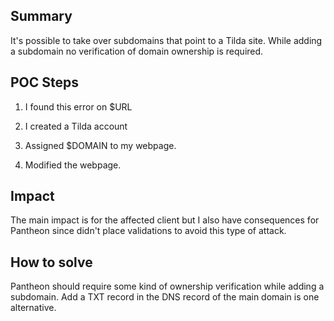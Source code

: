 

## Summary 

It's possible to take over subdomains that point to a Tilda site. While adding a subdomain  no verification of domain ownership is required. 

## POC Steps 

1. I found this error on $URL

2. I created a Tilda account 
3. Assigned $DOMAIN to my webpage.
4. Modified the webpage. 

## Impact

The main impact is for the affected client but I also have consequences for Pantheon since didn't place validations to avoid this type of attack. 

## How to solve 

Pantheon should require some kind of ownership verification while adding a subdomain. Add a TXT record in the DNS record of the main domain is one alternative. 



